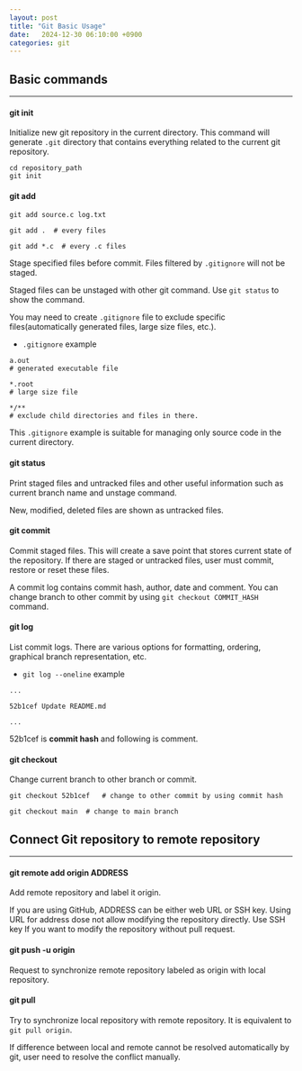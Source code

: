 ```yaml
---
layout: post
title: "Git Basic Usage"
date:   2024-12-30 06:10:00 +0900
categories: git
---
```


## Basic commands
___

#### git init
Initialize new git repository in the current directory. This command will generate `.git`  directory that contains everything related to the current git repository.

```
cd repository_path
git init
```

#### git add
```
git add source.c log.txt

git add .  # every files

git add *.c  # every .c files
```

Stage specified files before commit. Files filtered by `.gitignore` will not be staged.

Staged files can be unstaged with other git command. Use `git status` to show the command.

You may need to create `.gitignore` file to exclude specific files(automatically generated files, large size files, etc.).

* `.gitignore` example

```
a.out
# generated executable file

*.root
# large size file

*/**
# exclude child directories and files in there.
```
This `.gitignore` example is suitable for managing only source code in the current directory.

#### git status
Print staged files and untracked files and other useful information such as current branch name and unstage command.

New, modified, deleted files are shown as untracked files. 

#### git commit
Commit staged files. This will create a save point that stores current state of the repository. If there are staged or untracked files, user must commit, restore or reset these files.

A commit log contains commit hash, author, date and comment. You can change branch to other commit by using `git checkout COMMIT_HASH` command.

#### git log
List commit logs. There are various options for formatting, ordering, graphical branch representation, etc. 

* `git log --oneline` example

```
...

52b1cef Update README.md

...
```

52b1cef is **commit hash** and following is comment.

#### git checkout
Change current branch to other branch or commit.

```
git checkout 52b1cef   # change to other commit by using commit hash

git checkout main  # change to main branch
```

## Connect Git repository to remote repository
___

#### git remote add origin ADDRESS
Add remote repository and label it origin.

If you are using GitHub, ADDRESS can be either web URL or SSH key. Using URL for address dose not allow modifying the repository directly. Use SSH key If you want to modify the repository without pull request.

#### git push -u origin
Request to synchronize remote repository labeled as origin with local repository.

#### git pull
Try to synchronize local repository with remote repository. It is equivalent to `git pull origin`.

If difference between local and remote cannot be resolved automatically by git, user need to resolve the conflict manually.
